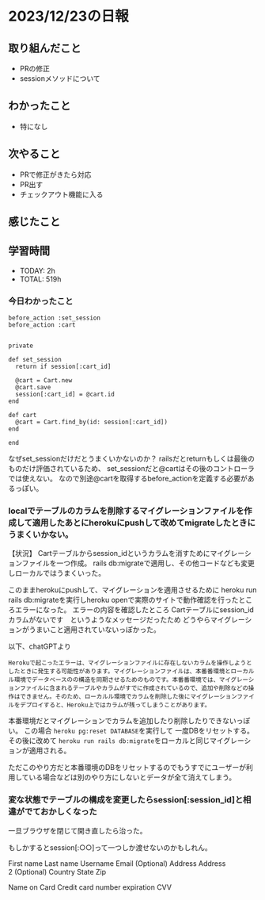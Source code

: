 # 2023/12/23の日報


## 取り組んだこと
- PRの修正
- sessionメソッドについて

## わかったこと
- 特になし


## 次やること
- PRで修正がきたら対応
- PR出す
- チェックアウト機能に入る

## 感じたこと

## 学習時間
- TODAY: 2h
- TOTAL: 519h




### 今日わかったこと

```
before_action :set_session
before_action :cart


private

def set_session
  return if session[:cart_id]

  @cart = Cart.new
  @cart.save
  session[:cart_id] = @cart.id
end

def cart
  @cart = Cart.find_by(id: session[:cart_id])
end

end
```

なぜset_sessionだけだとうまくいかないのか？
railsだとreturnもしくは最後のものだけ評価されているため、
set_sessionだと@cartはその後のコントローラでは使えない。
なので別途@cartを取得するbefore_actionを定義する必要があるっぽい。



### localでテーブルのカラムを削除するマイグレーションファイルを作成して適用したあとにherokuにpushして改めてmigrateしたときにうまくいかない。

【状況】
Cartテーブルからsession_idというカラムを消すためにマイグレーションファイルを一つ作成。
rails db:migrateで適用し、その他コードなども変更しローカルではうまくいった。

このままherokuにpushして、マイグレーションを適用させるために
heroku run rails db:migrateを実行しheroku openで実際のサイトで動作確認を行ったところエラーになった。
エラーの内容を確認したところ
Cartテーブルにsession_idカラムがないです　というようなメッセージだったため
どうやらマイグレーションがうまいこと適用されていないっぽかった。

以下、chatGPTより
```
Herokuで起こったエラーは、マイグレーションファイルに存在しないカラムを操作しようとしたときに発生する可能性があります。マイグレーションファイルは、本番番環境とローカルル環境でデータベースのの構造を同期させるためのものです。本番番環境では、マイグレーションファイルに含まれるテーブルやカラムがすでに作成されているので、追加や削除などの操作はできません。そのため、ローカルル環境でカラムを削除した後にマイグレーションファイルをデプロイすると、Heroku上ではカラムが残ってしまうことがあります。
```
本番環境だとマイグレーションでカラムを追加したり削除したりできないっぽい。
この場合
``heroku pg:reset DATABASE``を実行して
一度DBをリセットする。
その後に改めて
``heroku run rails db:migrate``をローカルと同じマイグレーションが適用される。

ただこのやり方だと本番環境のDBをリセットするのでもうすでにユーザーが利用している場合などは別のやり方にしないとデータが全て消えてしまう。

### 変な状態でテーブルの構成を変更したらsession[:session_id]と相違がでておかしくなった
一旦ブラウザを閉じて開き直したら治った。

もしかするとsession[:○○]って一つしか渡せないのかもしれん。


First name
Last name
Username
Email (Optional)
Address
Address 2 (Optional)
Country
State
Zip

Name on Card
Credit card number
expiration
CVV
